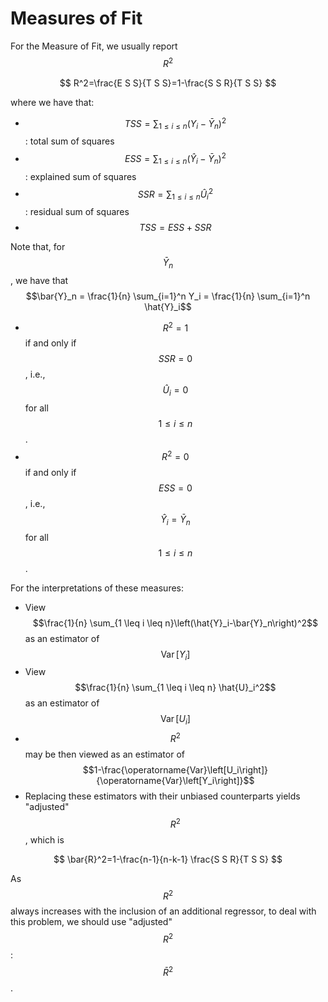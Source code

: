# Measures of Fit

For the Measure of Fit, we usually report $$R^2$$

$$
R^2=\frac{E S S}{T S S}=1-\frac{S S R}{T S S}
$$

where we have that:

* $$T S S=\sum_{1 \leq i \leq n}\left(Y_i-\bar{Y}_n\right)^2$$: total sum of squares
* $$E S S=\sum_{1 \leq i \leq n}\left(\hat{Y}_i-\bar{Y}_n\right)^2$$: explained sum of squares
* $$S S R=\sum_{1 \leq i \leq n} \hat{U}_i^2$$: residual sum of squares
* $$TSS = ESS +SSR$$

Note that, for $$\bar{Y}_n$$, we have that $$\bar{Y}_n = \frac{1}{n} \sum_{i=1}^n Y_i = \frac{1}{n} \sum_{i=1}^n \hat{Y}_i$$

* $$R^2=1$$ if and only if $$S S R=0$$, i.e., $$\hat{U}_i=0$$ for all $$1 \leq i \leq n$$.
* $$R^2=0$$ if and only if $$E S S=0$$, i.e., $$\hat{Y}_i=\bar{Y}_n$$ for all $$1 \leq i \leq n$$.

For the interpretations of these measures:

* View $$\frac{1}{n} \sum_{1 \leq i \leq n}\left(\hat{Y}_i-\bar{Y}_n\right)^2$$ as an estimator of $$\operatorname{Var}\left[Y_i\right]$$
* View $$\frac{1}{n} \sum_{1 \leq i \leq n} \hat{U}_i^2$$ as an estimator of $$\operatorname{Var}\left[U_i\right]$$
* $$R^2$$ may be then viewed as an estimator of $$1-\frac{\operatorname{Var}\left[U_i\right]}{\operatorname{Var}\left[Y_i\right]}$$
* Replacing these estimators with their unbiased counterparts yields "adjusted" $$R^2$$, which is&#x20;

$$
\bar{R}^2=1-\frac{n-1}{n-k-1} \frac{S S R}{T S S}
$$

As $$R^2$$ always increases with the inclusion of an additional regressor, to deal with this problem, we should use "adjusted" $$R^2$$: $$\bar{R}^2$$.
